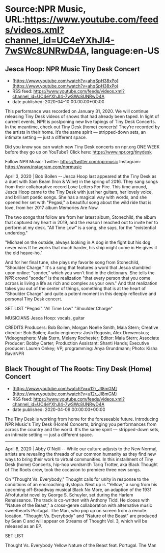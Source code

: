 # Source:NPR Music, URL:https://www.youtube.com/feeds/videos.xml?channel_id=UC4eYXhJI4-7wSWc8UNRwD4A, language:en-US

## Jesca Hoop: NPR Music Tiny Desk Concert
 - [https://www.youtube.com/watch?v=ahqSpH38xPo](https://www.youtube.com/watch?v=ahqSpH38xPo)
 - RSS feed: https://www.youtube.com/feeds/videos.xml?channel_id=UC4eYXhJI4-7wSWc8UNRwD4A
 - date published: 2020-04-10 00:00:00+00:00

This performance was recorded on January 31, 2020. We will continue releasing Tiny Desk videos of shows that had already been taped. In light of current events, NPR is postponing new live tapings of Tiny Desk Concerts. In the meantime, check out Tiny Desk (home) concerts! They’re recorded by the artists in their home. It’s the same spirit — stripped-down sets, an intimate setting — just a different space.

Did you know you can watch new Tiny Desk concerts on npr.org ONE WEEK before they go up on YouTube? Click here: https://www.npr.org/tinydesk

Follow NPR Music:
Twitter: https://twitter.com/nprmusic
Instagram: https://www.instagram.com/nprmusic

April 3, 2020 | Bob Boilen -- Jesca Hoop last appeared at the Tiny Desk as a duet with Sam Beam (Iron & Wine) in the spring of 2016. They sang songs from their collaborative record Love Letters For Fire. This time around, Jesca Hoop came to the Tiny Desk with just her guitars, her lovely voice, and brilliant poetic songs. She has a magical way with words, and she opened her set with "Pegasi," a beautiful song about the wild ride that is love, from her 2017 album Memories Are Now.

The two songs that follow are from her latest album, Stonechild, the album that captured my heart in 2019, and the reason I reached out to invite her to perform at my desk. "All Time Low" is a song, she says, for the "existential underdog."

"Michael on the outside, always looking in
A dog in the fight but his dog never wins
If he works that much harder, his ship might come in
He gives it the old heave-ho."

And for her final tune, she plays my favorite song from Stonechild, "Shoulder Charge." It's a song that features a word that Jesca stumbled upon online: "sonder," which you won't find in the dictionary. She tells the NPR crowd "sonder" is the realization "that every person that you come across is living a life as rich and complex as your own." And that realization takes you out of the center of things, something that is at the heart of "Shoulder Charge" and quite a potent moment in this deeply reflective and personal Tiny Desk concert.

SET LIST
"Pegasi"
"All Time Low"
"Shoulder Charge"

MUSICIANS
Jesca Hoop: vocals, guitar

CREDITS
Producers: Bob Boilen, Morgan Noelle Smith, Maia Stern; Creative director: Bob Boilen; Audio engineers: Josh Rogosin, Alex Drewenskus; Videographers: Maia Stern, Melany Rochester; Editor: Maia Stern; Associate Producer: Bobby Carter; Production Assistant: Shanti Hands; Executive producer: Lauren Onkey; VP, programming: Anya Grundmann; Photo: Kisha Ravi/NPR

## Black Thought of The Roots: Tiny Desk (Home) Concert
 - [https://www.youtube.com/watch?v=u12r_JI8mGM](https://www.youtube.com/watch?v=u12r_JI8mGM)
 - RSS feed: https://www.youtube.com/feeds/videos.xml?channel_id=UC4eYXhJI4-7wSWc8UNRwD4A
 - date published: 2020-04-09 00:00:00+00:00

The Tiny Desk is working from home for the foreseeable future. Introducing NPR Music's Tiny Desk (Home) Concerts, bringing you performances from across the country and the world. It's the same spirit — stripped-down sets, an intimate setting — just a different space.

_______________________________________________________________

April 8, 2020 | Abby O'Neill -- While our culture adjusts to the New Normal, artists are revealing the threads of our common humanity as they find new ways to bring their work to virtual communities. In this installment of Tiny Desk (home) Concerts, hip-hop wordsmith Tariq Trotter, aka Black Thought of The Roots crew, took the occasion to premiere three new songs.

On "Thought Vs. Everybody," Thought calls for unity in response to the conditions of an encroaching dystopia. Next up is "Yellow," a song from his upcoming off-Broadway musical Black No More, an adaption of the 1931 Afrofuturist novel by George S. Schuyler, set during the Harlem Renaissance. The track is co-written with Anthony Tidd. He closes with "Nature of the Beast," a cross-genre collaboration with alternative music sweethearts Portugal. The Man, who pop up on screen from a remote location. "Thought Vs. Everybody" and "Nature of the Beast" are produced by Sean C and will appear on Streams of Thought Vol. 3, which will be released as an EP.

SET LIST

Thought Vs. Everybody
Yellow
Nature of the Beast feat. Portugal. The Man

